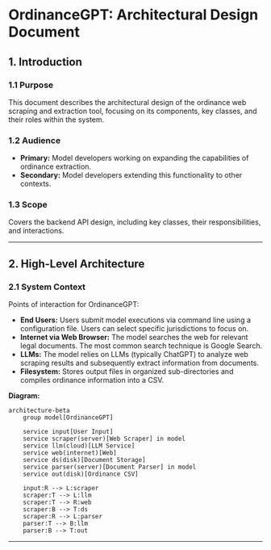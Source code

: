# **OrdinanceGPT: Architectural Design Document**

## **1. Introduction**
### **1.1 Purpose**
This document describes the architectural design of the ordinance web scraping and extraction tool, focusing on its components, key classes, and their roles within the system.

### **1.2 Audience**
- **Primary:** Model developers working on expanding the capabilities of ordinance extraction.
- **Secondary:** Model developers extending this functionality to other contexts.

### **1.3 Scope**
Covers the backend API design, including key classes, their responsibilities, and interactions.

---

## **2. High-Level Architecture**
### **2.1 System Context**
Points of interaction for OrdinanceGPT:
- **End Users:** Users submit model executions via command line using a configuration file. Users can select specific jurisdictions to focus on.
- **Internet via Web Browser:** The model searches the web for relevant legal documents. The most common search technique is Google Search.
- **LLMs:** The model relies on LLMs (typically ChatGPT) to analyze web scraping results and subsequently extract information from documents.
- **Filesystem:** Stores output files in organized sub-directories and compiles ordinance information into a CSV.

**Diagram:**
```mermaid
architecture-beta
    group model[OrdinanceGPT]

    service input[User Input]
    service scraper(server)[Web Scraper] in model
    service llm(cloud)[LLM Service]
    service web(internet)[Web]
    service ds(disk)[Document Storage]
    service parser(server)[Document Parser] in model
    service out(disk)[Ordinance CSV]

    input:R --> L:scraper
    scraper:T --> L:llm
    scraper:T --> R:web
    scraper:B --> T:ds
    scraper:R --> L:parser
    parser:T --> B:llm
    parser:B --> T:out
```

---
